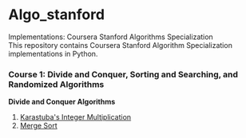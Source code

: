 # Algo_stanford

Implementations: Coursera Stanford Algorithms Specialization  
This repository contains Coursera Stanford Algorithm Specialization implementations in Python.

### Course 1: Divide and Conquer, Sorting and Searching, and Randomized Algorithms
**Divide and Conquer Algorithms**
1. [Karastuba's Integer Multiplication](C1:\Divide\and\Conquer/Karastuba_mul.py)
2. [Merge Sort](C1:\Divide\and\Conquer/Merge_sort.py)
